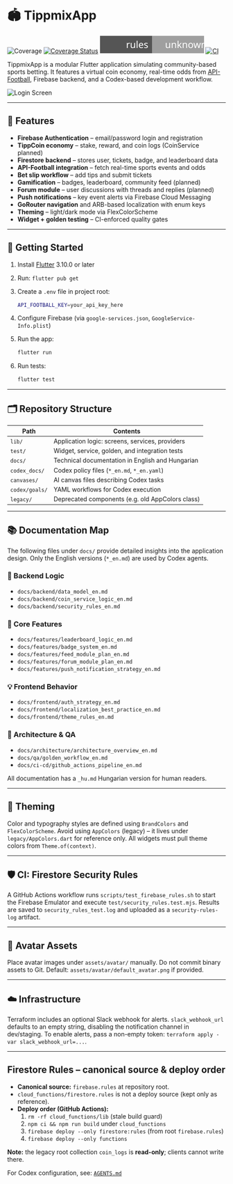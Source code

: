 # 🏟️ TippmixApp

![Coverage](./badges/coverage.svg)
[![Coverage Status](https://codecov.io/gh/Muzsy/tippmixapp/branch/main/graph/badge.svg)](https://codecov.io/gh/Muzsy/tippmixapp)
[![Security Rules Coverage](coverage/security_rules_badge.svg)](coverage/security_rules_badge.svg)
[![CI](https://github.com/Muzsy/tippmixapp/actions/workflows/ci.yaml/badge.svg)](https://github.com/Muzsy/tippmixapp/actions/workflows/ci.yaml)

TippmixApp is a modular Flutter application simulating community-based sports betting.
It features a virtual coin economy, real-time odds from [API-Football](https://www.api-football.com/), Firebase backend, and a Codex-based development workflow.

![Login Screen](docs/images/login_revamp_screenshot_v1.png)

---

## 🚀 Features

- **Firebase Authentication** – email/password login and registration
- **TippCoin economy** – stake, reward, and coin logs (CoinService planned)
- **Firestore backend** – stores user, tickets, badge, and leaderboard data
- **API-Football integration** – fetch real-time sports events and odds
- **Bet slip workflow** – add tips and submit tickets
- **Gamification** – badges, leaderboard, community feed (planned)
- **Forum module** – user discussions with threads and replies (planned)
- **Push notifications** – key event alerts via Firebase Cloud Messaging
- **GoRouter navigation** and ARB-based localization with enum keys
- **Theming** – light/dark mode via FlexColorScheme
- **Widget + golden testing** – CI-enforced quality gates

---

## 🧪 Getting Started

1. Install [Flutter](https://docs.flutter.dev/get-started/install) 3.10.0 or later
2. Run: `flutter pub get`
3. Create a `.env` file in project root:

   ```bash
   API_FOOTBALL_KEY=your_api_key_here
   ```

4. Configure Firebase (via `google-services.json`, `GoogleService-Info.plist`)
5. Run the app:

   ```bash
   flutter run
   ```

6. Run tests:

   ```bash
   flutter test
   ```

---

## 🗂️ Repository Structure

| Path           | Contents                                         |
| -------------- | ------------------------------------------------ |
| `lib/`         | Application logic: screens, services, providers  |
| `test/`        | Widget, service, golden, and integration tests   |
| `docs/`        | Technical documentation in English and Hungarian |
| `codex_docs/`  | Codex policy files (`*_en.md`, `*_en.yaml`)      |
| `canvases/`    | AI canvas files describing Codex tasks           |
| `codex/goals/` | YAML workflows for Codex execution               |
| `legacy/`      | Deprecated components (e.g. old AppColors class) |

---

## 📚 Documentation Map

The following files under `docs/` provide detailed insights into the application design.
Only the English versions (`*_en.md`) are used by Codex agents.

### 🔨 Backend Logic

- `docs/backend/data_model_en.md`
- `docs/backend/coin_service_logic_en.md`
- `docs/backend/security_rules_en.md`

### 🎯 Core Features

- `docs/features/leaderboard_logic_en.md`
- `docs/features/badge_system_en.md`
- `docs/features/feed_module_plan_en.md`
- `docs/features/forum_module_plan_en.md`
- `docs/features/push_notification_strategy_en.md`

### 💡 Frontend Behavior

- `docs/frontend/auth_strategy_en.md`
- `docs/frontend/localization_best_practice_en.md`
- `docs/frontend/theme_rules_en.md`

### 📐 Architecture & QA

- `docs/architecture/architecture_overview_en.md`
- `docs/qa/golden_workflow_en.md`
- `docs/ci-cd/github_actions_pipeline_en.md`

All documentation has a `_hu.md` Hungarian version for human readers.

---

## 🎨 Theming

Color and typography styles are defined using `BrandColors` and `FlexColorScheme`.
Avoid using `AppColors` (legacy) – it lives under `legacy/AppColors.dart` for reference only.
All widgets must pull theme colors from `Theme.of(context)`.

---

## 🛡️ CI: Firestore Security Rules

A GitHub Actions workflow runs `scripts/test_firebase_rules.sh` to start the Firebase Emulator
and execute `test/security_rules.test.mjs`. Results are saved to `security_rules_test.log`
and uploaded as a `security-rules-log` artifact.

---

## 👤 Avatar Assets

Place avatar images under `assets/avatar/` manually. Do not commit binary assets to Git.
Default: `assets/avatar/default_avatar.png` if provided.

---

## ☁️ Infrastructure

Terraform includes an optional Slack webhook for alerts. `slack_webhook_url` defaults to an empty string, disabling the notification channel in dev/staging. To enable alerts, pass a non-empty token: `terraform apply -var slack_webhook_url=...`.

---

## Firestore Rules – canonical source & deploy order

- **Canonical source:** `firebase.rules` at repository root.
- `cloud_functions/firestore.rules` is not a deploy source (kept only as reference).
- **Deploy order (GitHub Actions):**
  1. `rm -rf cloud_functions/lib` (stale build guard)
  2. `npm ci && npm run build` under `cloud_functions`
  3. `firebase deploy --only firestore:rules` (from root `firebase.rules`)
  4. `firebase deploy --only functions`

**Note:** the legacy root collection `coin_logs` is **read-only**; clients cannot write there.

For Codex configuration, see: [`AGENTS.md`](./AGENTS.md)

